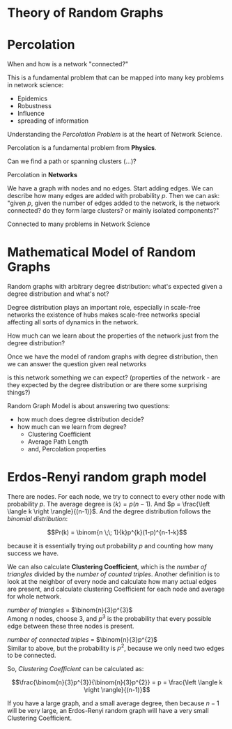 # Theory of Random Graphs

# Percolation
When and how is a network "connected?"

This is a fundamental problem that can be mapped into many key problems in network science:
- Epidemics
- Robustness
- Influence
- spreading of information

Understanding the *Percolation Problem* is at the heart of Network Science.

Percolation is a fundamental problem from **Physics**.

Can we find a path or spanning clusters (...)?

Percolation in **Networks**

We have a graph with nodes and no edges.
Start adding edges.
We can describe how many edges are added with probability $p$.
Then we can ask: "given $p$, given the number of edges added to the network, is the network connected? do they form large clusters? or mainly isolated components?"

Connected to many problems in Network Science

# Mathematical Model of Random Graphs
Random graphs with arbitrary degree distribution: what's expected given a degree distribution and what's not?

Degree distribution plays an important role, especially in scale-free networks the existence of hubs makes scale-free networks special affecting all sorts of dynamics in the network.

How much can we learn about the properties of the network just from the degree distribution?

Once we have the model of random graphs with degree distribution, then we can answer the question
given real networks

is this network something we can expect? (properties of the network - are they expected by the degree distribution or are there some surprising things?)

Random Graph Model is about answering two questions:
- how much does degree distribution decide?
- how much can we learn from degree?
  - Clustering Coefficient
  - Average Path Length
  - and, Percolation properties

# Erdos-Renyi random graph model
There are nodes. For each node, we try to connect to every other node with probability $p$. The average degree is $\left \langle k \right \rangle = p (n-1)$. And $p = \frac{\left \langle k \right \rangle}{(n-1)}$. And the degree distribution follows the *binomial distribution*:

$$Pr(k) = \binom{n \;\; 1}{k}p^{k}(1-p)^{n-1-k}$$

because it is essentially trying out probability $p$ and counting how many success we have.

We can also calculate **Clustering Coefficient**, which is the *number of triangles* divided by the *number of counted triples*. Another definition is to look at the neighbor of every node and calculate how many actual edges are present, and calculate clustering Coefficient for each node and average for whole network.

*number of triangles* = $\binom{n}{3}p^{3}$<br>
Among $n$ nodes, choose $3$, and $p^{3}$ is the probability that every possible edge between these three nodes is present.

*number of connected triples* = $\binom{n}{3}p^{2}$<br>
Similar to above, but the probability is $p^{2}$, because we only need two edges to be connected.

So, *Clustering Coefficient* can be calculated as:<br>

$$\frac{\binom{n}{3}p^{3}}{\binom{n}{3}p^{2}} = p = \frac{\left \langle k \right \rangle}{(n-1)}$$

If you have a large graph, and a small average degree, then because $n-1$ will be very large, an Erdos-Renyi random graph will have a very small Clustering Coefficient.
